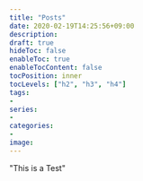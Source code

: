 ```yaml
---
title: "Posts"
date: 2020-02-19T14:25:56+09:00
description:
draft: true
hideToc: false
enableToc: true
enableTocContent: false
tocPosition: inner
tocLevels: ["h2", "h3", "h4"]
tags:
-
series:
-
categories:
-
image:
---
```


"This is a Test"